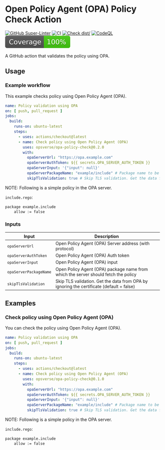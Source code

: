 # Open Policy Agent (OPA) Policy Check Action

[![GitHub Super-Linter](https://github.com/actions/typescript-action/actions/workflows/linter.yml/badge.svg)](https://github.com/super-linter/super-linter)
![CI](https://github.com/actions/typescript-action/actions/workflows/ci.yml/badge.svg)
[![Check dist/](https://github.com/actions/typescript-action/actions/workflows/check-dist.yml/badge.svg)](https://github.com/actions/typescript-action/actions/workflows/check-dist.yml)
[![CodeQL](https://github.com/actions/typescript-action/actions/workflows/codeql-analysis.yml/badge.svg)](https://github.com/actions/typescript-action/actions/workflows/codeql-analysis.yml)
[![Coverage](./badges/coverage.svg)](./badges/coverage.svg)

A GitHub action that validates the policy using OPA.

## Usage

### Example workflow

This example checks policy using Open Policy Agent (OPA).

```yaml
name: Policy validation using OPA
on: [ push, pull_request ]
jobs:
  build:
    runs-on: ubuntu-latest
    steps:
      - uses: actions/checkout@latest
      - name: Check policy using Open Policy Agent (OPA)
        uses: opsverse/opa-policy-check@0.2.0
        with:
          opaServerUrl: "https://opa.example.com"
          opaServerAuthToken: ${{ secrets.OPA_SERVER_AUTH_TOKEN }}
          opaServerInput: '{"input": null}'
          opaServerPackageName: "example/include" # Package name to be given using `/` as the delimiter instead of `.`. For instance package `example.include` should be given as `example/include`
          skipTlsValidation: true # Skip TLS validation. Get the data from OPA by ignoring the certificate.
```

NOTE: Following is a simple policy in the OPA server.

`include.rego`:
```
package example.include
    allow := false
```

### Inputs

| Input                    | Description                                                                             |
|--------------------------|-----------------------------------------------------------------------------------------|
| `opaServerUrl`           | Open Policy Agent (OPA) Server address (with protocol)                                  |
| `opaServerAuthToken`     | Open Policy Agent (OPA) Auth token                                                      |
| `opaServerInput`         | Open Policy Agent (OPA) input                                                           |
| `opaServerPackageName`   | Open Policy Agent (OPA) package name from which the server should fetch the policy      |
| `skipTlsValidation`      | Skip TLS validation. Get the data from OPA by ignoring the certificate (default = false)|

## Examples

### Check policy using Open Policy Agent (OPA)

You can check the policy using Open Policy Agent (OPA).

```yaml
name: Policy validation using OPA
on: [ push, pull_request ]
jobs:
  build:
    runs-on: ubuntu-latest
    steps:
      - uses: actions/checkout@latest
      - name: Check policy using Open Policy Agent (OPA)
        uses: opsverse/opa-policy-check@0.1.0
        with:
          opaServerUrl: "https://opa.example.com"
          opaServerAuthToken: ${{ secrets.OPA_SERVER_AUTH_TOKEN }}
          opaServerInput: '{"input": null}'
          opaServerPackageName: "example/include" # Package name to be given using `/` as the delimiter instead of `.`. For instance package `example.include` should be given as `example/include`
          skipTlsValidation: true # Skip TLS validation. Get the data from OPA by ignoring the certificate.
```

NOTE: Following is a simple policy in the OPA server.

`include.rego`:
```
package example.include
    allow := false
```

